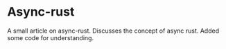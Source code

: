 # Async-rust
A small article on async-rust.
Discusses the concept of async rust.
Added some code for understanding.
